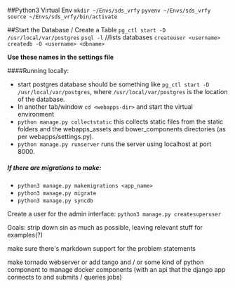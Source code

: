 ##Python3 Virtual Env
	`mkdir ~/Envs/sds_vrfy`
  `pyvenv ~/Envs/sds_vrfy`
  `source ~/Envs/sds_vrfy/bin/activate`

##Start the Database / Create a Table
`pg_ctl start -D /usr/local/var/postgres`
`psql -l`  //lists databases
`createuser <username>`
`createdb -O <username> <dbname>`

**Use these names in the settings file**

####Running locally:
  * start postgres database should be something like `pg_ctl start -D /usr/local/var/postgres`, where `/usr/local/var/postgres` is the location of the database. 
  * In another tab/window `cd <webapps-dir>` and start the virtual environment
  * `python manage.py collectstatic` this collects static files from the static folders and the webapps_assets and bower_components directories (as per webapps/settings.py).
  * `python manage.py runserver` runs the server using localhost at port 8000.  

##### If there are migrations to make:
  * `python3 manage.py makemigrations <app_name>`
  * `python3 manage.py migrate`
  * `python3 manage.py syncdb`


Create a user for the admin interface:
`python3 manage.py createsuperuser`



Goals:
strip down sin as much as possible, leaving relevant stuff for examples(?)

make sure there's markdown support for the problem statements


make tornado webserver or 
add tango and / or some kind of python component to manage docker components (with an api that the django app connects to and submits / queries jobs)
